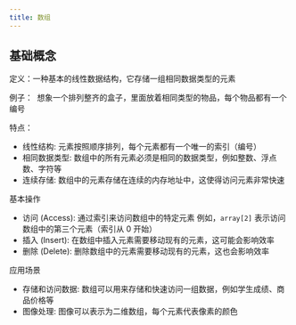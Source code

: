 ```yaml
---
title: 数组
---
```

## 基础概念

定义：一种基本的线性数据结构，它存储一组相同数据类型的元素

例子：  想象一个排列整齐的盒子，里面放着相同类型的物品，每个物品都有一个编号

特点：

- 线性结构: 元素按照顺序排列，每个元素都有一个唯一的索引（编号）
- 相同数据类型: 数组中的所有元素必须是相同的数据类型，例如整数、浮点数、字符等
- 连续存储: 数组中的元素存储在连续的内存地址中，这使得访问元素非常快速

基本操作

- 访问 (Access): 通过索引来访问数组中的特定元素 例如，`array[2]` 表示访问数组中的第三个元素（索引从 0 开始）
- 插入 (Insert): 在数组中插入元素需要移动现有的元素，这可能会影响效率
- 删除 (Delete): 删除数组中的元素需要移动现有的元素，这也会影响效率

应用场景

- 存储和访问数据: 数组可以用来存储和快速访问一组数据，例如学生成绩、商品价格等
- 图像处理: 图像可以表示为二维数组，每个元素代表像素的颜色
